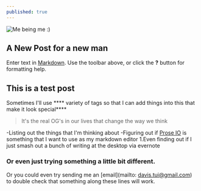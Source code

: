 ```yaml
---
published: true
---
```

![Me being me :)]({{site.baseurl}}/https://pbs.twimg.com/profile_images/774607695756271616/Jqjou-1T.jpg)

## A New Post for a new man

Enter text in [Markdown](http://daringfireball.net/projects/markdown/). Use the toolbar above, or click the **?** button for formatting help.


## This is a test post

Sometimes I'll use **** variety of tags so that I can add things into this that make it look special****

> It's the real OG's in our lives that change the way we think

-Listing out the things that I'm thinking about
-Figuring out if [Prose IO](prose.io) is something that I want to use as my markdown editor
1.Even finding out if I just smash out a bunch of writing at the desktop via evernote

### Or even just trying something a little bit different.

Or you could even try sending me an [email](mailto: davis.tui@gmail.com) to double check that something along these lines will work.







